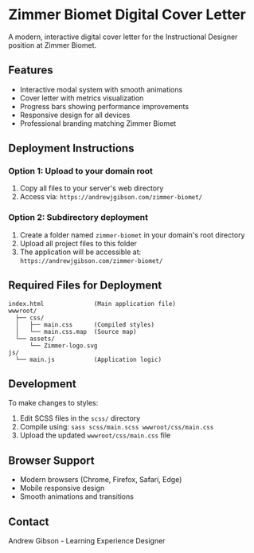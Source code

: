 # Zimmer Biomet Digital Cover Letter

A modern, interactive digital cover letter for the Instructional Designer position at Zimmer Biomet.

## Features

- Interactive modal system with smooth animations
- Cover letter with metrics visualization
- Progress bars showing performance improvements
- Responsive design for all devices
- Professional branding matching Zimmer Biomet

## Deployment Instructions

### Option 1: Upload to your domain root
1. Copy all files to your server's web directory
2. Access via: `https://andrewjgibson.com/zimmer-biomet/`

### Option 2: Subdirectory deployment
1. Create a folder named `zimmer-biomet` in your domain's root directory
2. Upload all project files to this folder
3. The application will be accessible at: `https://andrewjgibson.com/zimmer-biomet/`

## Required Files for Deployment

```
index.html              (Main application file)
wwwroot/
  ├── css/
  │   ├── main.css      (Compiled styles)
  │   └── main.css.map  (Source map)
  └── assets/
      └── Zimmer-logo.svg
js/
  └── main.js           (Application logic)
```

## Development

To make changes to styles:
1. Edit SCSS files in the `scss/` directory
2. Compile using: `sass scss/main.scss wwwroot/css/main.css`
3. Upload the updated `wwwroot/css/main.css` file

## Browser Support

- Modern browsers (Chrome, Firefox, Safari, Edge)
- Mobile responsive design
- Smooth animations and transitions

## Contact

Andrew Gibson - Learning Experience Designer
